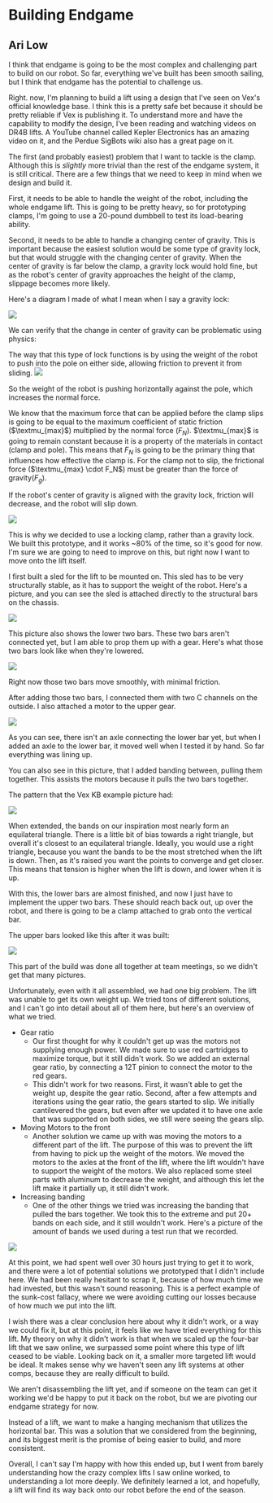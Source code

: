 # Building Endgame
## Ari Low

I think that endgame is going to be the most complex and challenging part to build on our robot. So far, everything we've built has been smooth sailing, but I think that endgame has the potential to challenge us. 

Right. now, I'm planning to build a lift using a design that I've seen on Vex's official knowledge base. I think this is a pretty safe bet because it should be pretty reliable if Vex is publishing it. To understand more and have the capability to modify the design, I've been reading and watching videos on DR4B lifts. A YouTube channel called Kepler Electronics has an amazing video on it, and the Perdue SigBots wiki also has a great page on it. 

The first (and probably easiest) problem that I want to tackle is the clamp. Although this is *slightly* more trivial than the rest of the endgame system, it is still critical. There are a few things that we need to keep in mind when we design and build it. 

First, it needs to be able to handle the weight of the robot, including the whole endgame lift. This is going to be pretty heavy, so for prototyping clamps, I'm going to use a 20-pound dumbbell to test its load-bearing ability. 


Second, it needs to be able to handle a changing center of gravity. This is important because the easiest solution would be some type of gravity lock, but that would struggle with the changing center of gravity. When the center of gravity is far below the clamp, a gravity lock would hold fine, but as the robot's center of gravity approaches the height of the clamp, slippage becomes more likely. 

Here's a diagram I made of what I mean when I say a gravity lock:

![](images/ClampDiagram.jpeg)

We can verify that the change in center of gravity can be problematic using physics:

The way that this type of lock functions is by using the weight of the robot to push into the pole on either side, allowing friction to prevent it from sliding. 
![](images/GravityLockBasicForces.jpeg)

So the weight of the robot is pushing horizontally against the pole, which increases the normal force. 

We know that the maximum force that can be applied before the clamp slips is going to be equal to the maximum coefficient of static friction ($\textmu_{max}$) multiplied by the normal force ($F_N$). $\textmu_{max}$ is going to remain constant because it is a property of the materials in contact (clamp and pole). This means that $F_N$ is going to be the primary thing that influences how effective the clamp is. For the clamp not to slip, the frictional force ($\textmu_{max} \cdot F_N$) must be greater than the force of gravity($F_g$). 


If the robot's center of gravity is aligned with the gravity lock, friction will decrease, and the robot will slip down. 

![](images/FinalGravityLock.jpeg)

This is why we decided to use a locking clamp, rather than a gravity lock. We built this prototype, and it works ~80% of the time, so it's good for now. I'm sure we are going to need to improve on this, but right now I want to move onto the lift itself. 

I first built a sled for the lift to be mounted on. This sled has to be very structurally stable, as it has to support the weight of the robot. Here's a picture, and you can see the sled is attached directly to the structural bars on the chassis. 

![](images/StartDR4B.jpeg)

This picture also shows the lower two bars. These two bars aren't connected yet, but I am able to prop them up with a gear. Here's what those two bars look like when they're lowered. 

![](images/StartDR4BDown.jpeg)

Right now those two bars move smoothly, with minimal friction. 

After adding those two bars, I connected them with two C channels on the outside. I also attached a motor to the upper gear. 

![](images/DR4BMotor.jpeg)

As you can see, there isn't an axle connecting the lower bar yet, but when I added an axle to the lower bar, it moved well when I tested it by hand. So far everything was lining up. 

You can also see in this picture, that I added banding between, pulling them together. This assists the motors because it pulls the two bars together. 

The pattern that the Vex KB example picture had:


![](images/VexDR4BBanding.png)

When extended, the bands on our inspiration most nearly form an equilateral triangle. There is a little bit of bias towards a right triangle, but overall it's closest to an equilateral triangle. Ideally, you would use a right triangle, because you want the bands to be the most stretched when the lift is down. Then, as it's raised you want the points to converge and get closer. This means that tension is higher when the lift is down, and lower when it is up. 

With this, the lower bars are almost finished, and now I just have to implement the upper two bars. These should reach back out, up over the robot, and there is going to be a clamp attached to grab onto the vertical bar. 

The upper bars looked like this after it was built:

![](images/UpperBars2.png)

This part of the build was done all together at team meetings, so we didn't get that many pictures. 

Unfortunately, even with it all assembled, we had one big problem. The lift was unable to get its own weight up. We tried tons of different solutions, and I can't go into detail about all of them here, but here's an overview of what we tried. 

- Gear ratio
	- Our first thought for why it couldn't get up was the motors not supplying enough power. We made sure to use red cartridges to maximize torque, but it still didn't work. So we added an external gear ratio, by connecting a 12T pinion to connect the motor to the red gears. 
	- This didn't work for two reasons. First, it wasn't able to get the weight up, despite the gear ratio. Second, after a few attempts and iterations using the gear ratio, the gears started to slip. We initially cantilevered the gears, but even after we updated it to have one axle that was supported on both sides, we still were seeing the gears slip. 
- Moving Motors to the front
	- Another solution we came up with was moving the motors to a different part of the lift. The purpose of this was to prevent the lift from having to pick up the weight of the motors. We moved the motors to the axles at the front of the lift, where the lift wouldn't have to support the weight of the motors. We also replaced some steel parts with aluminum to decrease the weight, and although this let the lift make it partially up, it still didn't work. 
- Increasing banding
	- One of the other things we tried was increasing the banding that pulled the bars together. We took this to the extreme and put 20+ bands on each side, and it still wouldn't work. Here's a picture of the amount of bands we used during a test run that we recorded. 

![](images/BandingOnDR4B.png)

At this point, we had spent well over 30 hours just trying to get it to work, and there were a lot of potential solutions we prototyped that I didn't include here. We had been really hesitant to scrap it, because of how much time we had invested, but this wasn't sound reasoning. This is a perfect example of the sunk-cost fallacy, where we were avoiding cutting our losses because of how much we put into the lift. 

I wish there was a clear conclusion here about why it didn't work, or a way we could fix it, but at this point, it feels like we have tried everything for this lift. My theory on why it didn't work is that when we scaled up the four-bar lift that we saw online, we surpassed some point where this type of lift ceased to be viable. Looking back on it, a smaller more targeted lift would be ideal. It makes sense why we haven't seen any lift systems at other comps, because they are really difficult to build. 

We aren't disassembling the lift yet, and if someone on the team can get it working we'd be happy to put it back on the robot, but we are pivoting our endgame strategy for now. 

Instead of a lift, we want to make a hanging mechanism that utilizes the horizontal bar. This was a solution that we considered from the beginning, and its biggest merit is the promise of being easier to build, and more consistent. 

Overall, I can't say I'm happy with how this ended up, but I went from barely understanding how the crazy complex lifts I saw online worked, to understanding a lot more deeply. We definitely learned a lot, and hopefully, a lift will find its way back onto our robot before the end of the season. 
